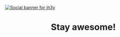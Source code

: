 [![Social banner for jh3y](https://github.com/jh3y/jh3y/raw/master/assets/header-banner.svg)](https://jhey.dev)
<h1 align='center'>Stay awesome!</h1>
